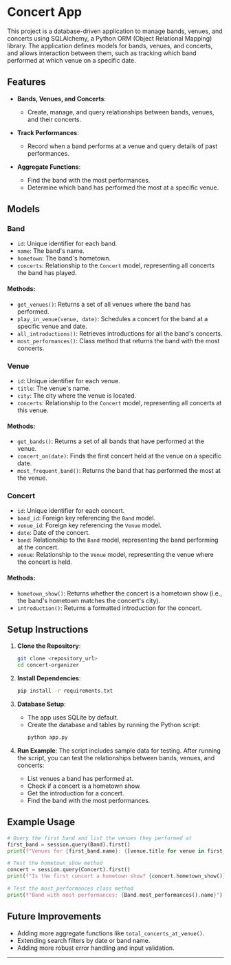 
# Concert App

This project is a database-driven application to manage bands, venues, and concerts using SQLAlchemy, a Python ORM (Object Relational Mapping) library. The application defines models for bands, venues, and concerts, and allows interaction between them, such as tracking which band performed at which venue on a specific date.

## Features

- **Bands, Venues, and Concerts**: 
  - Create, manage, and query relationships between bands, venues, and their concerts.
  
- **Track Performances**: 
  - Record when a band performs at a venue and query details of past performances.
  
- **Aggregate Functions**:
  - Find the band with the most performances.
  - Determine which band has performed the most at a specific venue.

## Models

### Band
- `id`: Unique identifier for each band.
- `name`: The band's name.
- `hometown`: The band's hometown.
- `concerts`: Relationship to the `Concert` model, representing all concerts the band has played.

#### Methods:
- `get_venues()`: Returns a set of all venues where the band has performed.
- `play_in_venue(venue, date)`: Schedules a concert for the band at a specific venue and date.
- `all_introductions()`: Retrieves introductions for all the band's concerts.
- `most_performances()`: Class method that returns the band with the most concerts.

### Venue
- `id`: Unique identifier for each venue.
- `title`: The venue's name.
- `city`: The city where the venue is located.
- `concerts`: Relationship to the `Concert` model, representing all concerts at this venue.

#### Methods:
- `get_bands()`: Returns a set of all bands that have performed at the venue.
- `concert_on(date)`: Finds the first concert held at the venue on a specific date.
- `most_frequent_band()`: Returns the band that has performed the most at the venue.

### Concert
- `id`: Unique identifier for each concert.
- `band_id`: Foreign key referencing the `Band` model.
- `venue_id`: Foreign key referencing the `Venue` model.
- `date`: Date of the concert.
- `band`: Relationship to the `Band` model, representing the band performing at the concert.
- `venue`: Relationship to the `Venue` model, representing the venue where the concert is held.

#### Methods:
- `hometown_show()`: Returns whether the concert is a hometown show (i.e., the band's hometown matches the concert's city).
- `introduction()`: Returns a formatted introduction for the concert.

## Setup Instructions

1. **Clone the Repository**:
   ```bash
   git clone <repository_url>
   cd concert-organizer
   ```

2. **Install Dependencies**:
   ```bash
   pip install -r requirements.txt
   ```

3. **Database Setup**:
   - The app uses SQLite by default.
   - Create the database and tables by running the Python script:
     ```bash
     python app.py
     ```

4. **Run Example**:
   The script includes sample data for testing. After running the script, you can test the relationships between bands, venues, and concerts:
   - List venues a band has performed at.
   - Check if a concert is a hometown show.
   - Get the introduction for a concert.
   - Find the band with the most performances.

## Example Usage

```python
# Query the first band and list the venues they performed at
first_band = session.query(Band).first()
print(f"Venues for {first_band.name}: {[venue.title for venue in first_band.get_venues()]}")

# Test the hometown_show method
concert = session.query(Concert).first()
print(f"Is the first concert a hometown show? {concert.hometown_show()}")

# Test the most_performances class method
print(f"Band with most performances: {Band.most_performances().name}")
```

## Future Improvements
- Adding more aggregate functions like `total_concerts_at_venue()`.
- Extending search filters by date or band name.
- Adding more robust error handling and input validation.

---
